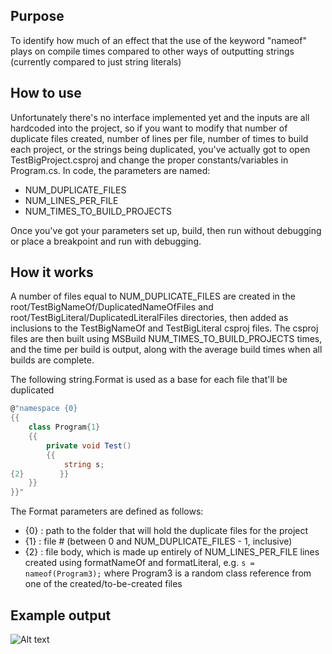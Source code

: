 ## Purpose
To identify how much of an effect that the use of the keyword "nameof" plays on compile times compared to other ways of outputting strings (currently compared to just string literals)

## How to use
Unfortunately there's no interface implemented yet and the inputs are all hardcoded into the project, so if you want to modify that number of duplicate files created, number of lines per file, number of times to build each project, or the strings being duplicated, you've actually got to open TestBigProject.csproj and change the proper constants/variables in Program.cs. In code, the parameters are named:

*	NUM_DUPLICATE_FILES
*	NUM_LINES_PER_FILE
*	NUM_TIMES_TO_BUILD_PROJECTS

Once you've got your parameters set up, build, then run without debugging or place a breakpoint and run with debugging.

## How it works
A number of files equal to NUM_DUPLICATE_FILES are created in the root/TestBigNameOf/DuplicatedNameOfFiles and root/TestBigLiteral/DuplicatedLiteralFiles directories, then added as inclusions to the TestBigNameOf and TestBigLiteral csproj files. The csproj files are then built using MSBuild NUM_TIMES_TO_BUILD_PROJECTS times, and the time per build is output, along with the average build times when all builds are complete.

The following string.Format is used as a base for each file that'll be duplicated

```csharp
@"namespace {0}
{{
    class Program{1}
    {{
        private void Test()
        {{
            string s;
{2}        }}
    }}
}}"
```

The Format parameters are defined as follows:

*	{0} : path to the folder that will hold the duplicate files for the project
*	{1} : file # (between 0 and NUM_DUPLICATE_FILES - 1, inclusive)
*	{2} : file body, which is made up entirely of NUM_LINES_PER_FILE lines created using formatNameOf and formatLiteral, e.g. `s = nameof(Program3);` where Program3 is a random class reference from one of the created/to-be-created files

## Example output
![Alt text](https://i.imgur.com/y064oWD.png)